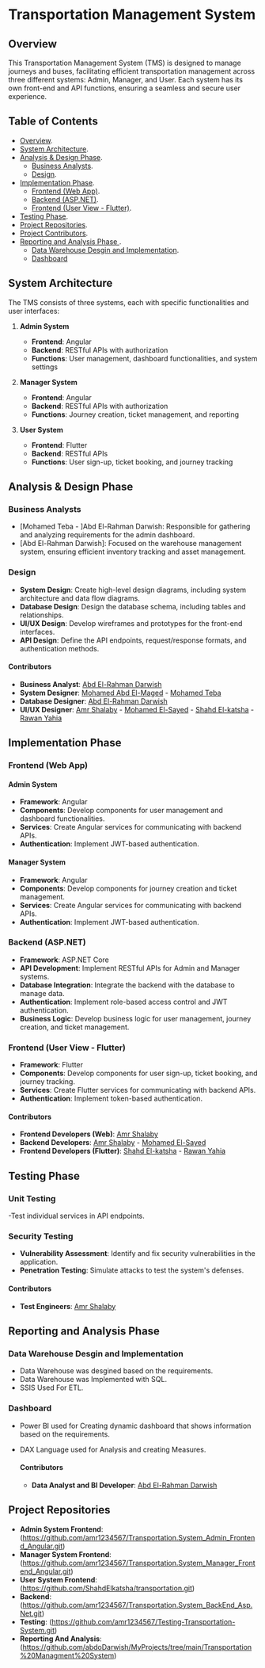 # Transportation Management System

## Overview
This Transportation Management System (TMS) is designed to manage journeys and buses, facilitating efficient transportation management across three different systems: Admin, Manager, and User. Each system has its own front-end and API functions, ensuring a seamless and secure user experience.

## Table of Contents
- [Overview](#overview).
- [System Architecture](#system-architecture).
- [Analysis & Design Phase](#analysis--design-phase).
  - [Business Analysts](#business-analysts).
  - [Design](#Design).
- [Implementation Phase](#implementation-phase).
  - [Frontend (Web App)](#frontend-web-app).
  - [Backend (ASP.NET)](#backend-aspnet).
  - [Frontend (User View - Flutter)](#frontend-user-view-flutter).
- [Testing Phase](#testing-phase).
- [Project Repositories](#project-repositories).
- [Project Contributors](#project-contributors).
- [Reporting and Analysis Phase ](#Reporting-and-Analysis-Phase).
   - [Data Warehouse Desgin and Implementation](#Data-Warehouse-Desgin-and-Implementation).
   - [Dashboard](#Dashboard) 
  
## System Architecture
The TMS consists of three systems, each with specific functionalities and user interfaces:

1. **Admin System**
   - **Frontend**: Angular
   - **Backend**: RESTful APIs with authorization
   - **Functions**: User management, dashboard functionalities, and system settings

2. **Manager System**
   - **Frontend**: Angular
   - **Backend**: RESTful APIs with authorization
   - **Functions**: Journey creation, ticket management, and reporting

3. **User System**
   - **Frontend**: Flutter
   - **Backend**: RESTful APIs
   - **Functions**: User sign-up, ticket booking, and journey tracking

## Analysis & Design Phase

### Business Analysts
- [Mohamed Teba - ]Abd El-Rahman Darwish: Responsible for gathering and analyzing requirements for the admin dashboard.
- [Abd El-Rahman Darwish]: Focused on the warehouse management system, ensuring efficient inventory tracking and asset management.

### Design
- **System Design**: Create high-level design diagrams, including system architecture and data flow diagrams.
- **Database Design**: Design the database schema, including tables and relationships.
- **UI/UX Design**: Develop wireframes and prototypes for the front-end interfaces.
- **API Design**: Define the API endpoints, request/response formats, and authentication methods.

#### Contributors
- **Business Analyst**: [Abd El-Rahman Darwish](https://github.com/abdoDarwish)
- **System Designer**: [Mohamed Abd El-Maged]() - [Mohamed Teba]()
- **Database Designer**: [Abd El-Rahman Darwish](https://github.com/abdoDarwish)
- **UI/UX Designer**: [Amr Shalaby](https://github.com/amr1234567) - [Mohamed El-Sayed](https://github.com/mhmdelsyd) - [Shahd El-katsha](https://github.com/ShahdElkatsha) - [Rawan Yahia](https://github.com/rawanyahia11)

## Implementation Phase

### Frontend (Web App)

#### Admin System
- **Framework**: Angular
- **Components**: Develop components for user management and dashboard functionalities.
- **Services**: Create Angular services for communicating with backend APIs.
- **Authentication**: Implement JWT-based authentication.

#### Manager System
- **Framework**: Angular
- **Components**: Develop components for journey creation and ticket management.
- **Services**: Create Angular services for communicating with backend APIs.
- **Authentication**: Implement JWT-based authentication.

### Backend (ASP.NET)
- **Framework**: ASP.NET Core
- **API Development**: Implement RESTful APIs for Admin and Manager systems.
- **Database Integration**: Integrate the backend with the database to manage data.
- **Authentication**: Implement role-based access control and JWT authentication.
- **Business Logic**: Develop business logic for user management, journey creation, and ticket management.

### Frontend (User View - Flutter)
- **Framework**: Flutter
- **Components**: Develop components for user sign-up, ticket booking, and journey tracking.
- **Services**: Create Flutter services for communicating with backend APIs.
- **Authentication**: Implement token-based authentication.

#### Contributors
- **Frontend Developers (Web)**: [Amr Shalaby](https://github.com/amr1234567)
- **Backend Developers**: [Amr Shalaby](https://github.com/amr1234567) - [Mohamed El-Sayed](https://github.com/mhmdelsyd)
- **Frontend Developers (Flutter)**: [Shahd El-katsha](https://github.com/ShahdElkatsha) - [Rawan Yahia](https://github.com/rawanyahia11)

## Testing Phase

### Unit Testing
-Test individual services in API endpoints.

### Security Testing
- **Vulnerability Assessment**: Identify and fix security vulnerabilities in the application.
- **Penetration Testing**: Simulate attacks to test the system's defenses.

#### Contributors
- **Test Engineers**: [Amr Shalaby](https://github.com/amr1234567)
  
## Reporting and Analysis Phase 
### Data Warehouse Desgin and Implementation
- Data Warehouse was desgined based on the requirements.
- Data Warehouse was Implemented with SQL.
- SSIS Used For ETL.

### Dashboard 
- Power BI used for Creating dynamic dashboard that shows information based on the requirements.
- DAX Language used for Analysis and creating Measures.

  #### Contributors
  - **Data Analyst and BI Developer**: [Abd El-Rahman Darwish](https://github.com/abdoDarwish)

## Project Repositories
- **Admin System Frontend**: (https://github.com/amr1234567/Transportation.System_Admin_Frontend_Angular.git)
- **Manager System Frontend**: (https://github.com/amr1234567/Transportation.System_Manager_Frontend_Angular.git)
- **User System Frontend**: (https://github.com/ShahdElkatsha/transportation.git)
- **Backend**: (https://github.com/amr1234567/Transportation.System_BackEnd_Asp.Net.git)
- **Testing**: (https://github.com/amr1234567/Testing-Transportation-System.git)
- **Reporting And Analysis**: (https://github.com/abdoDarwish/MyProjects/tree/main/Transportation%20Managment%20System)
